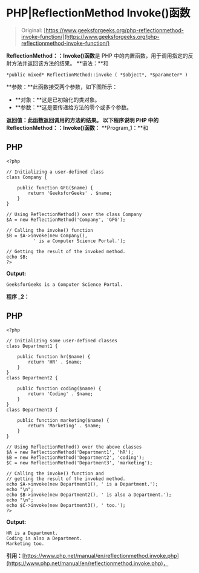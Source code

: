# PHP|ReflectionMethod Invoke()函数

> Original: [https://www.geeksforgeeks.org/php-reflectionmethod-invoke-function/](https://www.geeksforgeeks.org/php-reflectionmethod-invoke-function/)

**ReflectionMethod：：Invoke()函数**是 PHP 中的内置函数，用于调用指定的反射方法并返回该方法的结果。
**语法：**和

```
*public mixed* ReflectionMethod::invoke ( *$object*, *$parameter* )
```

**参数：**此函数接受两个参数，如下图所示：

*   **对象：**这是已初始化的类对象。
*   **参数：**这是要传递给方法的零个或多个参数。

**返回值：**此函数返回调用的方法的结果。
以下程序说明 PHP 中的**ReflectionMethod：：Invoke()函数**：
**Program_1：**和

## PHP

```
<?php

// Initializing a user-defined class
class Company {

    public function GFG($name) {
        return 'GeeksforGeeks' . $name;
    }
}

// Using ReflectionMethod() over the class Company
$A = new ReflectionMethod('Company', 'GFG');

// Calling the invoke() function
$B = $A->invoke(new Company(),
          ' is a Computer Science Portal.');

// Getting the result of the invoked method.
echo $B;
?>
```

**Output:** 

```
GeeksforGeeks is a Computer Science Portal.
```

**程序 _2：**

## PHP

```
<?php

// Initializing some user-defined classes
class Department1 {

    public function hr($name) {
        return 'HR' . $name;
    }
}
class Department2 {

    public function coding($name) {
        return 'Coding' . $name;
    }
}
class Department3 {

    public function marketing($name) {
        return 'Marketing' . $name;
    }
}

// Using ReflectionMethod() over the above classes
$A = new ReflectionMethod('Department1', 'hR');
$B = new ReflectionMethod('Department2', 'coding');
$C = new ReflectionMethod('Department3', 'marketing');

// Calling the invoke() function and
// getting the result of the invoked method.
echo $A->invoke(new Department1(), ' is a Department.');
echo "\n";
echo $B->invoke(new Department2(), ' is also a Department.');
echo "\n";
echo $C->invoke(new Department3(), ' too.');
?>
```

**Output:** 

```
HR is a Department.
Coding is also a Department.
Marketing too.
```

**引用：**[https://www.php.net/manual/en/reflectionmethod.invoke.php](https://www.php.net/manual/en/reflectionmethod.invoke.php)，